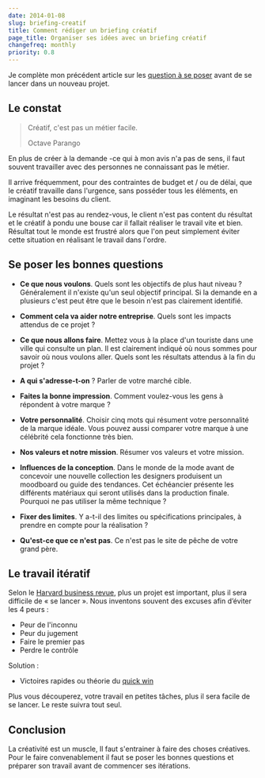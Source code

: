 ```yaml
---
date: 2014-01-08
slug: briefing-creatif
title: Comment rédiger un briefing créatif
page_title: Organiser ses idées avec un briefing créatif
changefreq: monthly
priority: 0.8
---
```


Je complète mon précédent article sur les [question à se poser](http://davidl.fr/blog/redaction-briefing.html) avant de se lancer dans un nouveau projet.

## Le constat

>Créatif, c'est pas un métier facile.
>
>Octave Parango

En plus de créer à la demande -ce qui à mon avis n'a pas de sens, il faut souvent travailler avec des personnes ne connaissant pas le métier.

Il arrive fréquemment, pour des contraintes de budget et / ou de délai, que le créatif travaille dans l'urgence, sans posséder tous les éléments, en imaginant les besoins du client.

Le résultat n'est pas au rendez-vous, le client n'est pas content du résultat et le créatif à pondu une bouse car il fallait réaliser le travail vite et bien. Résultat tout le monde est frustré alors que l'on peut simplement éviter cette situation en réalisant le travail dans l'ordre.

## Se poser les bonnes questions

- __Ce que nous voulons__.
Quels sont les objectifs de plus haut niveau ? Généralement il n'existe qu'un seul objectif principal. Si la demande en a plusieurs c'est peut être que le besoin n'est pas clairement identifié.

- __Comment cela va aider notre entreprise__.
Quels sont les impacts attendus de ce projet ?

- __Ce que nous allons faire__.
Mettez vous à la place d'un touriste dans une ville qui consulte un plan. Il est clairement indiqué où nous sommes pour savoir où nous voulons aller.
Quels sont les résultats attendus à la fin du projet ?

- __A qui s'adresse-t-on__ ?
Parler de votre marché cible.

- __Faites la bonne impression__.
Comment voulez-vous les gens à répondent à votre marque ?

- __Votre personnalité__.
Choisir cinq mots qui résument votre personnalité de la marque idéale. Vous pouvez aussi comparer votre marque à une célébrité cela fonctionne très bien.

- __Nos valeurs et notre mission__.
Résumer vos valeurs et votre mission.

- __Influences de la conception__.
Dans le monde de la mode avant de concevoir une nouvelle collection les designers produisent un moodboard ou guide des tendances. Cet échéancier présente les différents matériaux qui seront utilisés dans la production finale. Pourquoi ne pas utiliser la même technique ?

- __Fixer des limites__.
Y a-t-il des limites ou spécifications principales, à prendre en compte pour la réalisation ?

- __Qu'est-ce que ce n'est pas__.
Ce n'est pas le site de pêche de votre grand père.

## Le travail itératif

Selon le [Harvard business revue](http://hbr.org/), plus un projet est important, plus il sera difficile de « se lancer ». Nous inventons souvent des excuses afin d’éviter les 4 peurs :

- Peur de l'inconnu
- Peur du jugement
- Faire le premier pas
- Perdre le contrôle

Solution :

- Victoires rapides ou théorie du [quick win](http://blog.agenoria.com/general/miser-sur-le-quick-win.html)

Plus vous découperez, votre travail en petites tâches, plus il sera facile de se lancer. Le reste suivra tout seul.

## Conclusion

La créativité est un muscle, Il faut s'entrainer à faire des choses créatives. Pour le faire convenablement il faut se poser les bonnes questions et préparer son travail avant de commencer ses itérations.
